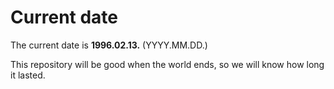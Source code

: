 # Current date

The current date is **1996.02.13.** (YYYY.MM.DD.)

This repository will be good when the world ends, so we will know how long it lasted.